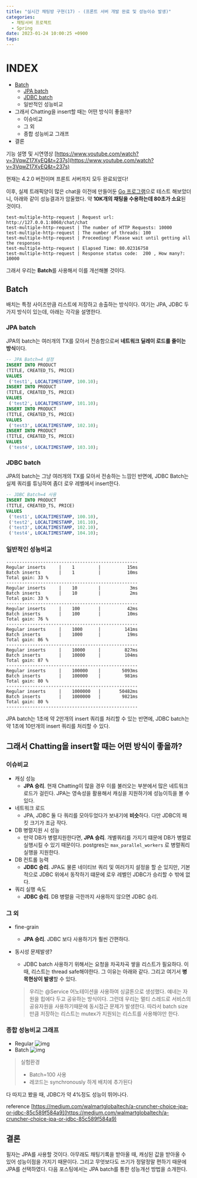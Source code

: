 ```yaml
---
title: "실시간 채팅방 구현(17) - (프론트 서버 개발 완료 및 성능이슈 발생)"
categories:
  - 채팅서버 프로젝트
  - Spring
date: 2023-01-24 10:00:25 +0900
tags:
---
```


# INDEX
* [Batch](#batch)
    * [JPA batch](#jpa-batch)
    * [JDBC batch](#jdbc-batch)
    * 일반적인 성능비교
* 그래서 Chatting을 insert할 때는 어떤 방식이 좋을까?
    * 이슈비교
    * 그 외
    * 종합 성능비교 그래프
* 결론

기능 설명 및 시연영상 [https://www.youtube.com/watch?v=3VqwZ17XyEQ&t=237s](https://www.youtube.com/watch?v=3VqwZ17XyEQ&t=237s)

현재는 4.2.0 버전이며 프론트 서버까지 모두 완료되었다!

이후, 실제 트래픽양이 많은 chat을 이전에 만들어둔 [Go 프로그램](https://github.com/ghkdqhrbals/multiple-restapi-request-test)으로 테스트 해보았더니, 아래와 같이 성능결과가 암울했다. 약 **10K개의 채팅을 수용하는데 80초가 소요**된 것이다.

```
test-multiple-http-request | Request url: http://127.0.0.1:8060/chat/chat
test-multiple-http-request | The number of HTTP Requests: 10000
test-multiple-http-request | The number of threads: 100
test-multiple-http-request | Proceeding! Please wait until getting all the responses
test-multiple-http-request | Elapsed Time: 80.02316758
test-multiple-http-request | Response status code:  200 , How many?:  10000
```

그래서 우리는 **Batch**를 사용해서 이를 개선해볼 것이다.


## Batch
배치는 특정 사이즈만큼 리스트에 저장하고 송출하는 방식이다. 여기는 JPA, JDBC 두 가지 방식이 있는데, 아래는 각각을 설명한다.

### JPA batch
JPA의 batch는 여러개의 TX를 모아서 전송함으로써 **네트워크 딜레이 로드를 줄이는 방식**이다.

```sql
-- JPA Batch=4 설정
INSERT INTO PRODUCT
(TITLE, CREATED_TS, PRICE)
VALUES
 ('test1', LOCALTIMESTAMP, 100.10);
INSERT INTO PRODUCT
(TITLE, CREATED_TS, PRICE)
VALUES
 ('test2', LOCALTIMESTAMP, 101.10);
INSERT INTO PRODUCT
(TITLE, CREATED_TS, PRICE)
VALUES
 ('test3', LOCALTIMESTAMP, 102.10);
INSERT INTO PRODUCT
(TITLE, CREATED_TS, PRICE)
VALUES
 ('test4', LOCALTIMESTAMP, 103.10);
```

### JDBC batch
JPA의 batch는 그냥 여러개의 TX를 모아서 전송하는 느낌인 반면에, JDBC Batch는 실제 쿼리를 튜닝하여 좀더 로우 레벨에서 insert한다.

```sql
-- JDBC Batch=4 사용
INSERT INTO PRODUCT
(TITLE, CREATED_TS, PRICE)
VALUES
 ('test1', LOCALTIMESTAMP, 100.10),
 ('test2', LOCALTIMESTAMP, 101.10),
 ('test3', LOCALTIMESTAMP, 102.10),
 ('test4', LOCALTIMESTAMP, 104.10);
```

### 일반적인 성능비교

```
--------------------------------------------------
Regular inserts     |    1         |          15ms
Batch inserts       |    1         |          10ms
Total gain: 33 %
--------------------------------------------------
Regular inserts     |    10        |           3ms
Batch inserts       |    10        |           2ms
Total gain: 33 %
--------------------------------------------------
Regular inserts     |    100       |          42ms
Batch inserts       |    100       |          10ms
Total gain: 76 %
--------------------------------------------------
Regular inserts     |    1000      |         141ms
Batch inserts       |    1000      |          19ms
Total gain: 86 %
--------------------------------------------------
Regular inserts     |    10000     |         827ms
Batch inserts       |    10000     |         104ms
Total gain: 87 %
--------------------------------------------------
Regular inserts     |    100000    |        5093ms
Batch inserts       |    100000    |         981ms
Total gain: 80 %
--------------------------------------------------
Regular inserts     |    1000000   |       50482ms
Batch inserts       |    1000000   |        9821ms
Total gain: 80 %
--------------------------------------------------
```

JPA batch는 1초에 약 2만개의 insert 쿼리를 처리할 수 있는 반면에, JDBC batch는 약 1초에 10만개의 insert 쿼리를 처리할 수 있다.

## 그래서 Chatting을 insert할 때는 어떤 방식이 좋을까?

### 이슈비교
* 캐싱 성능
    * **JPA 승리**. 현재 Chatting이 많을 경우 이를 불러오는 부분에서 많은 네트워크 로드가 걸린다. JPA는 영속성을 활용해서 캐싱을 지원하기에 성능이득을 볼 수 있다.
* 네트워크 로드
    * JPA, JDBC 둘 다 쿼리를 모아두었다가 보내기에 **비슷**하다. 다만 JDBC의 패킷 크기가 조금 작다.
* DB 병렬지원 시 성능
    * 만약 DB가 병렬지원한다면, **JPA 승리**. 개별쿼리를 가지기 떄문에 DB가 병렬로 실행시킬 수 있기 때문이다. postgres는 `max_parallel_workers` 로 병렬쿼리실행을 지원한다.
* DB 컨트롤 능력
    * **JDBC 승리**. JPA도 물론 네이티브 쿼리 및 여러가지 설정을 할 순 있지만, 기본적으로 JDBC 위에서 동작하기 떄문에 로우 레벨인 JDBC가 승리할 수 밖에 없다.
* 쿼리 실행 속도
    * **JDBC 승리**. DB 병렬을 극한까지 사용하지 않으면 JDBC 승리.

### 그 외
* fine-grain
    * **JPA 승리**. JDBC 보다 사용하기가 훨씬 간편하다.
* 동시성 문제발생?
    * JDBC batch 사용하기 위해서는 요청을 차곡차곡 쌓을 리스트가 필요하다. 이 때, 리스트는 thread safe해야한다. 그 이유는 아래와 같다. 그리고 여기서 **병목현상이 발생**할 수 있다.

  > 우리는 @Service 어노테이션을 사용하여 싱글톤으로 생성했다. 얘네는 자원을 힙에다 두고 공유하는 방식이다. 그런데 우리는 멀티 스레드로 서비스의 공유자원을 사용하기때문에 동시접근 문제가 발생한다. 따라서 batch size만큼 저장하는 리스트는 mutex가 지원되는 리스트를 사용해야만 한다.

### 종합 성능비교 그래프
* Regular
  ![img](../../assets/img/db/b.webp)
* Batch
  ![img](../../assets/img/db/a.webp)

> 실험환경
>
> * Batch=100 사용
> * 레코드는 synchronously 하게 배치에 추가된다

다 따지고 봤을 때, JDBC가 약 4%정도 성능이 뛰어나다.

reference [https://medium.com/walmartglobaltech/a-cruncher-choice-jpa-or-jdbc-85c589f584a9](https://medium.com/walmartglobaltech/a-cruncher-choice-jpa-or-jdbc-85c589f584a9)

## 결론

필자는 JPA를 사용할 것이다. 아무래도 채팅기록을 받아올 때, 캐싱된 값을 받아올 수 있어 성능이점을 가지기 때문이다. 그리고 무엇보다도 쓰기가 정말정말 편하기 때문에 JPA를 선택하였다. 다음 포스팅에서는 JPA batch를 통한 성능개선 방법을 소개한다.
